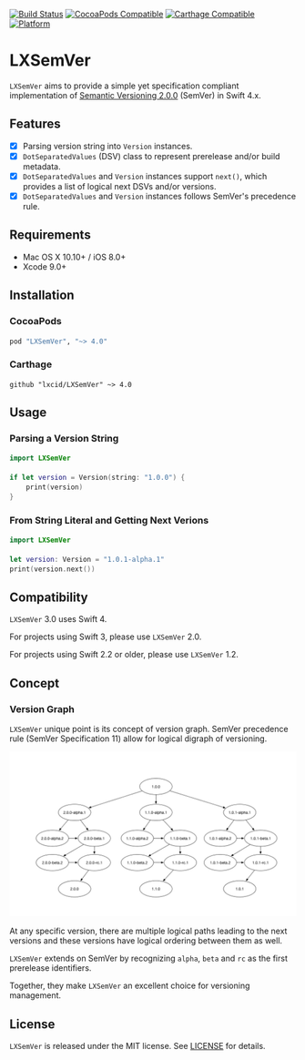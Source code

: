 [![Build Status](https://travis-ci.org/trifia/LXSemVer.svg?branch=master)](https://travis-ci.org/trifia/LXSemVer)
[![CocoaPods Compatible](https://img.shields.io/cocoapods/v/LXSemVer.svg)](https://cocoapods.org/pods/LXSemVer)
[![Carthage Compatible](https://img.shields.io/badge/Carthage-compatible-4BC51D.svg?style=flat)](https://github.com/Carthage/Carthage)
[![Platform](https://img.shields.io/cocoapods/p/LXSemVer.svg?style=flat)](https://github.com/trifia/LXSemVer)

# LXSemVer

`LXSemVer` aims to provide a simple yet specification compliant implementation of [Semantic Versioning 2.0.0](http://semver.org/) (SemVer) in Swift 4.x.

## Features

- [x] Parsing version string into `Version` instances.
- [x] `DotSeparatedValues` (DSV) class to represent prerelease and/or build metadata.
- [x] `DotSeparatedValues` and `Version` instances support `next()`, which provides a list of logical next DSVs and/or versions.
- [x] `DotSeparatedValues` and `Version` instances follows SemVer's precedence rule.

## Requirements

- Mac OS X 10.10+ / iOS 8.0+
- Xcode 9.0+

## Installation

### CocoaPods

```ruby
pod "LXSemVer", "~> 4.0"
```

### Carthage

```
github "lxcid/LXSemVer" ~> 4.0
```

## Usage

### Parsing a Version String

```swift
import LXSemVer

if let version = Version(string: "1.0.0") {
	print(version)
}
```

### From String Literal and Getting Next Verions

```swift
import LXSemVer

let version: Version = "1.0.1-alpha.1"
print(version.next())
```

## Compatibility

`LXSemVer` 3.0 uses Swift 4.

For projects using Swift 3, please use `LXSemVer` 2.0.

For projects using Swift 2.2 or older, please use `LXSemVer` 1.2.

## Concept

### Version Graph

`LXSemVer` unique point is its concept of version graph. SemVer precedence rule (SemVer Specification 11) allow for logical digraph of versioning.

![Version Graph](images/version-graph.png)

At any specific version, there are multiple logical paths leading to the next versions and these versions have logical ordering between them as well.

`LXSemVer` extends on SemVer by recognizing `alpha`, `beta` and `rc` as the first prerelease identifiers.

Together, they make `LXSemVer` an excellent choice for versioning management.

## License

`LXSemVer` is released under the MIT license. See [LICENSE](LICENSE) for details.
